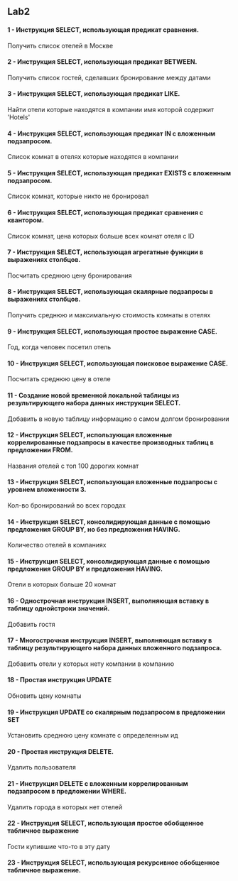 ## Lab2

#### 1 - Инструкция SELECT, использующая предикат сравнения.

Получить список отелей в Москве

#### 2 - Инструкция SELECT, использующая предикат BETWEEN.

Получить список гостей, сделавших бронирование между датами

#### 3 - Инструкция SELECT, использующая предикат LIKE.

Найти отели которые находятся в компании имя которой содержит 'Hotels'

#### 4 - Инструкция SELECT, использующая предикат IN с вложенным подзапросом.

Список комнат в отелях которые находятся в компании

#### 5 - Инструкция SELECT, использующая предикат EXISTS с вложенным подзапросом.

Список комнат, которые никто не бронировал

#### 6 - Инструкция SELECT, использующая предикат сравнения с квантором.

Список комнат, цена которых больше всех комнат отеля с ID

#### 7 - Инструкция SELECT, использующая агрегатные функции в выражениях столбцов.

Посчитать среднюю цену бронирования

#### 8 - Инструкция SELECT, использующая скалярные подзапросы в выражениях столбцов.

Получить среднюю и максимальную стоимость комнаты в отелях

#### 9 - Инструкция SELECT, использующая простое выражение CASE.

Год, когда человек посетил отель

#### 10 - Инструкция SELECT, использующая поисковое выражение CASE.

Посчитать среднюю цену в отеле

#### 11 - Создание новой временной локальной таблицы из результирующего набора данных инструкции SELECT.

Добавить в новую таблицу информацию о самом долгом бронировании

#### 12 - Инструкция SELECT, использующая вложенные коррелированные подзапросы в качестве производных таблиц в предложении FROM.

Названия отелей с топ 100 дорогих комнат

#### 13 - Инструкция SELECT, использующая вложенные подзапросы с уровнем вложенности 3.

Кол-во бронирований во всех городах

#### 14 - Инструкция SELECT, консолидирующая данные с помощью предложения GROUP BY, но без предложения HAVING.

Количество отелей в компаниях

#### 15 - Инструкция SELECT, консолидирующая данные с помощью предложения GROUP BY и предложения HAVING.

Отели в которых больше 20 комнат

#### 16 - Однострочная инструкция INSERT, выполняющая вставку в таблицу однойстроки значений.

Добавить гостя

#### 17 - Многострочная инструкция INSERT, выполняющая вставку в таблицу результирующего набора данных вложенного подзапроса.

Добавить отели у которых нету компании в компанию

#### 18 - Простая инструкция UPDATE

Обновить цену комнаты

#### 19 - Инструкция UPDATE со скалярным подзапросом в предложении SET

Установить среднюю цену комнате с определенным ид

#### 20 - Простая инструкция DELETE.

Удалить пользователя

#### 21 - Инструкция DELETE с вложенным коррелированным подзапросом в предложении WHERE.

Удалить города в которых нет отелей

#### 22 - Инструкция SELECT, использующая простое обобщенное табличное выражение
Гости купившие что-то в эту дату

#### 23 - Инструкция SELECT, использующая рекурсивное обобщенное табличное выражение.

